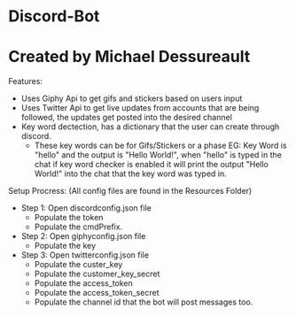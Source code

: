 # Discord-Bot
# Created by Michael Dessureault

Features: 
- Uses Giphy Api to get gifs and stickers based on users input
- Uses Twitter Api to get live updates from accounts that are being followed, the updates get posted into the desired channel
- Key word dectection, has a dictionary that the user can create through discord.
    - These key words can be for Gifs/Stickers or a phase EG: Key Word is "hello" and the output is "Hello World!", when "hello" is typed in the chat if key word checker is enabled it will print the output "Hello World!" into the chat that the key word was typed in.
    
Setup Procress:  (All config files are found in the Resources Folder)
  - Step 1: Open discordconfig.json file
    - Populate the token
    - Populate the cmdPrefix.
  - Step 2: Open giphyconfig.json file
    - Populate the key
  - Step 3: Open twitterconfig.json file
    - Populate the custer_key
    - Populate the customer_key_secret
    - Populate the access_token
    - Populate the access_token_secret
    - Populate the channel id that the bot will post messages too.
